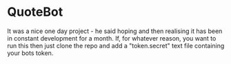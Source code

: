 # QuoteBot
It was a nice one day project - he said hoping and then realising it has been in constant development for a month.
If, for whatever reason, you want to run this then just clone the repo and add a "token.secret" text file containing your bots token.
